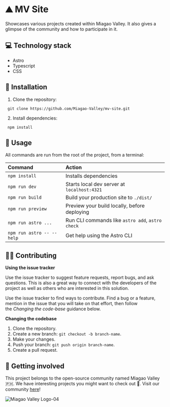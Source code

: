 # ⛰️ MV Site

Showcases various projects created within Miagao Valley. It also gives a glimpse of the community and how to participate in it. 

## 💻 Technology stack
- Astro
- Typescript
- CSS

## 🔌 Installation
1. Clone the repository:
```
 git clone https://github.com/Miagao-Valley/mv-site.git
```
2. Install dependencies:
```
 npm install
 ```

## 🧞 Usage

All commands are run from the root of the project, from a terminal:

| Command                   | Action                                           |
| :------------------------ | :----------------------------------------------- |
| `npm install`             | Installs dependencies                            |
| `npm run dev`             | Starts local dev server at `localhost:4321`      |
| `npm run build`           | Build your production site to `./dist/`          |
| `npm run preview`         | Preview your build locally, before deploying     |
| `npm run astro ...`       | Run CLI commands like `astro add`, `astro check` |
| `npm run astro -- --help` | Get help using the Astro CLI                     |

## 💪🏼 Contributing

**Using the issue tracker**

Use the issue tracker to suggest feature requests, report bugs, and ask questions. This is also a great way to connect with the developers of the project as well as others who are interested in this solution.

Use the issue tracker to find ways to contribute. Find a bug or a feature, mention in the issue that you will take on that effort, then follow the *Changing the code-base* guidance below.

**Changing the codebase**

1. Clone the repository.
2. Create a new branch: `git checkout -b branch-name`.
3. Make your changes.
4. Push your branch: `git push origin branch-name`.
5. Create a pull request.

## 🤲 Getting involved
This project belongs to the open-source community named Miagao Valley 🇵🇭. We have interesting projects you might want to check out 👀. Visit our community [here](https://discord.gg/kzAKWghs)!

![Miagao Valley Logo-04](https://github.com/Miagao-Valley/mv-site/assets/113810517/d92a2263-b553-4939-b946-ac8997ca407b)

